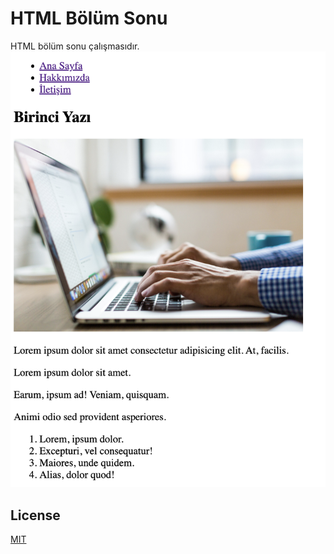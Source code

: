# HTML Bölüm Sonu
HTML bölüm sonu çalışmasıdır.
![HTML](/img/img2.png)
## License
[MIT](https://choosealicense.com/licenses/mit/)
